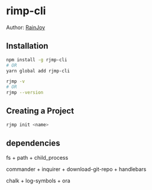 # rimp-cli

Author: [RainJoy](https://github.com/zhouyu1993)

## Installation

``` bash
npm install -g rjmp-cli
# OR
yarn global add rjmp-cli

rjmp -v
# OR
rjmp --version
```

## Creating a Project

``` bash
rjmp init <name>
```

## dependencies

fs + path + child_process

commander + inquirer + download-git-repo + handlebars

chalk + log-symbols + ora
